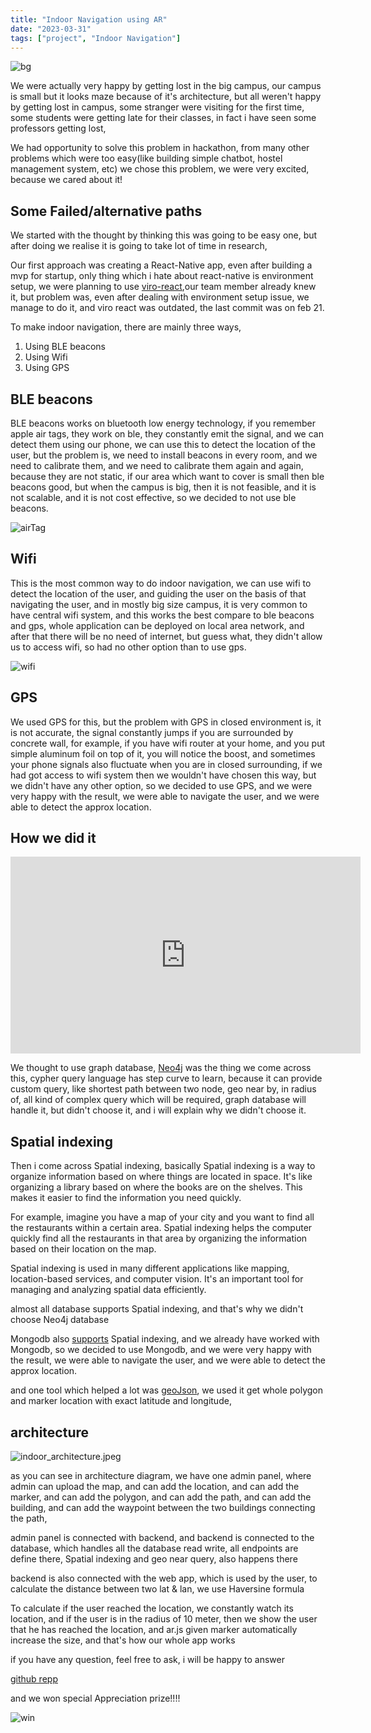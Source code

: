 ```yaml
---
title: "Indoor Navigation using AR"
date: "2023-03-31"
tags: ["project", "Indoor Navigation"]
---
```


![bg](images/project/indoorAR/bg.png)

We were actually very happy by getting lost in the big campus, our campus is small but it looks maze because of it's architecture, but all weren't happy by getting lost in campus, some stranger were visiting for the first time, some students were getting late for their classes, in fact i have seen some professors getting lost, 

We had opportunity to solve this problem in hackathon, from many other problems which were too easy(like building simple chatbot, hostel management system, etc) we chose this problem, we were very excited, because we cared about it!

## Some Failed/alternative paths

We started with the thought by thinking this was going to be easy one, but after doing we realise it is going to take lot of time in research, 

Our first approach was creating a React-Native app, even after building a mvp for startup, only thing which i hate about react-native is environment setup, we were planning to use [viro-react]("https://github.com/viromedia/viro"),our team member already knew it, but problem was, even after dealing with environment setup issue, we manage to do it, and viro react was outdated, the last commit was on feb 21.

To make indoor navigation, there are mainly three ways,

1. Using BLE beacons
2. Using Wifi
3. Using GPS

## BLE beacons

BLE beacons works on bluetooth low energy technology, if you remember apple air tags, they work on ble, they constantly emit the signal, and we can detect them using our phone, we can use this to detect the location of the user, but the problem is, we need to install beacons in every room, and we need to calibrate them, and we need to calibrate them again and again, because they are not static, if our area which want to cover is small then ble beacons good, but when the campus is big, then it is not feasible, and it is not scalable, and it is not cost effective, so we decided to not use ble beacons.

![airTag](images/project/indoorAR/AirTag_Tile.jpg)

## Wifi

This is the most common way to do indoor navigation, we can use wifi to detect the location of the user, and guiding the user on the basis of that navigating the user, and in mostly big size campus, it is very common to have central wifi system, and this works the best compare to ble beacons and gps, whole application can be deployed on local area network, and after that there will be no need of internet, but guess what, they didn't allow us to access wifi, so had no other option than to use gps.

![wifi](images/project/indoorAR/wifi_indoor.jpeg)

## GPS

We used GPS for this, but the problem with GPS in closed environment is, it is not accurate, the signal constantly jumps if you are surrounded by concrete wall, for example, if you have wifi router at your home, and you put simple aluminum foil on top of it, you will notice the boost, and sometimes your phone signals also fluctuate when you are in closed surrounding, if we had got access to wifi system then we wouldn't have chosen this way, but we didn't have any other option, so we decided to use GPS, and we were very happy with the result, we were able to navigate the user, and we were able to detect the approx location.


## How we did it

<iframe width="560" height="315" src="https://www.youtube.com/embed/ynXAIiwd_1E" title="YouTube video player" frameborder="0" allow="accelerometer; autoplay; clipboard-write; encrypted-media; gyroscope; picture-in-picture; web-share" allowfullscreen></iframe>

We thought to use graph database, [Neo4j]("https://neo4j.com/") was the thing we come across this, cypher query language has step curve to learn, because it can provide custom query, like shortest path between two node, geo near by, in radius of, all kind of complex query which will be required, graph database will handle it, but didn't choose it, and i will explain why we didn't choose it.

## Spatial indexing

Then i come across Spatial indexing, basically Spatial indexing is a way to organize information based on where things are located in space. It's like organizing a library based on where the books are on the shelves. This makes it easier to find the information you need quickly.

For example, imagine you have a map of your city and you want to find all the restaurants within a certain area. Spatial indexing helps the computer quickly find all the restaurants in that area by organizing the information based on their location on the map.

Spatial indexing is used in many different applications like mapping, location-based services, and computer vision. It's an important tool for managing and analyzing spatial data efficiently.

almost all database supports Spatial indexing, and that's why we didn't choose Neo4j database

Mongodb also [supports]("https://www.mongodb.com/docs/v2.6/applications/geospatial-indexes/") Spatial indexing, and we already have worked with Mongodb, so we decided to use Mongodb, and we were very happy with the result, we were able to navigate the user, and we were able to detect the approx location.

and one tool which helped a lot was [geoJson]("https://geojson.io/#map=2/0/20"), we used it get whole polygon and marker location with exact latitude and longitude,

## architecture

![indoor_architecture.jpeg](images/project/indoorAR/indoor_architecture.jpeg)

as you can see in architecture diagram, we have one admin panel, where admin can upload the map, and can add the location, and can add the marker, and can add the polygon, and can add the path, and can add the building, and can add the waypoint between the two buildings connecting the path, 

admin panel is connected with backend, and backend is connected to the database, which handles all the database read write, all endpoints are define there, Spatial indexing and geo near query, also happens there

backend is also connected with the web app, which is used by the user, to calculate the distance between two lat & lan, we use Haversine formula

To calculate if the user reached the location, we constantly watch its location, and if the user is in the radius of 10 meter, then we show the user that he has reached the location, and ar.js given marker automatically increase the size, and that's how our whole app works

if you have any question, feel free to ask, i will be happy to answer


[github repp](https://github.com/knowOne08/directionCompass)

and we won special Appreciation prize!!!!

![win](images/project/indoorAR/winning.jpeg)